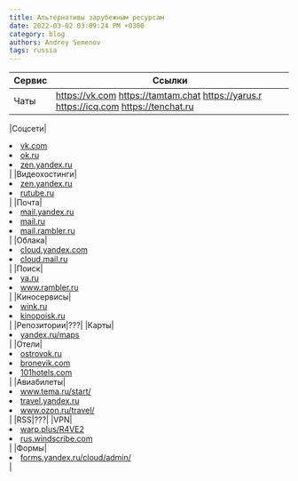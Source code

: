 ```yaml
---
title: Альтернативы зарубежным ресурсам
date: 2022-03-02 03:09:24 PM +0300
category: blog
authors: Andrey Semenov
tags: russia
---
```


|Сервис|Ссылки|
|---|---|
|Чаты|https://vk.com https://tamtam.chat https://yarus.r https://icq.com https://tenchat.ru|

|Соцсети|<li><a href="https://vk.com" target="_blank">vk.com</a></li><li><a href="https://ok.ru" target="_blank">ok.ru</a></li><li><a href="https://zen.yandex.ru" target="_blank">zen.yandex.ru</a></li>|
|Видеохостинги|<li><a href="https://zen.yandex.ru" target="_blank">zen.yandex.ru</a></li> <li><a href="https://rutube.ru" target="_blank">rutube.ru</a></li>|
|Почта|<li><a href="https://mail.yandex.ru" target="_blank">mail.yandex.ru</a></li> <li><a href="https://mail.ru" target="_blank">mail.ru</a></li> <li><a href="https://mail.rambler.ru" target="_blank">mail.rambler.ru</a></li>|
|Облака|<li><a href="https://cloud.yandex.com" target="_blank">cloud.yandex.com</a></li> <li><a href="https://cloud.mail.ru" target="_blank">cloud.mail.ru</a></li>|
|Поиск|<li><a href="https://ya.ru" target="_blank">ya.ru</a></li> <li><a href="https://www.rambler.ru" target="_blank">www.rambler.ru</a></li>|
|Киносервисы|<li><a href="https://wink.ru" target="_blank">wink.ru</a></li> <li><a href="https://kinopoisk.ru" target="_blank">kinopoisk.ru</a></li>|
|Репозитории|???|
|Карты|<li><a href="https://yandex.ru/maps" target="_blank">yandex.ru/maps</a></li>|
|Отели|<li><a href="https://ostrovok.ru" target="_blank">ostrovok.ru</a></li> <li><a href="https://bronevik.com" target="_blank">bronevik.com</a></li> <li><a href="https://101hotels.com" target="_blank">101hotels.com</a></li>|
|Авиабилеты|<li><a href="https://www.tema.ru/start/" target="_blank">www.tema.ru/start/</a></li> <li><a href="https://travel.yandex.ru" target="_blank">travel.yandex.ru</a></li> <li><a href="https://www.ozon.ru/travel/" target="_blank">www.ozon.ru/travel/</a></li>|
|RSS|???|
|VPN|<li><a href="https://warp.plus/R4VE2" target="_blank">warp.plus/R4VE2</a></li> <li><a href="https://rus.windscribe.com" target="_blank">rus.windscribe.com</a></li>|
|Формы|<li><a href="https://forms.yandex.ru/cloud/admin/" target="_blank">forms.yandex.ru/cloud/admin/</a></li>|
